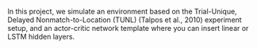 In this project, we simulate an environment based on the Trial-Unique, Delayed Nonmatch-to-Location (TUNL) (Talpos et al., 2010) experiment setup, and an actor-critic network template where you can insert linear or LSTM hidden layers. 
